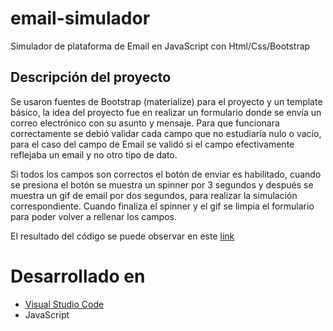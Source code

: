 # email-simulador
Simulador de plataforma de Email en JavaScript con Html/Css/Bootstrap

## Descripción del proyecto

Se usaron fuentes de Bootstrap (materialize) para el proyecto y un template básico, la idea del proyecto fue en realizar un formulario donde se envía un correo electrónico con su asunto y mensaje. Para que funcionara correctamente se debió validar cada campo que no estudiaría nulo o vacío, para el caso del campo de Email se validó si el campo efectivamente reflejaba un email y no otro tipo de dato. 

Si todos los campos son correctos el botón de enviar es habilitado, cuando se presiona el botón se muestra un spinner por 3 segundos y después se muestra un gif de email por dos segundos, para realizar la simulación correspondiente. Cuando finaliza el spinner y el gif se limpia el formulario para poder volver a rellenar los campos.

El resultado del código se puede observar en este [link](https://jsovalles.github.io/email-simulador/)

# Desarrollado en

* [Visual Studio Code](https://code.visualstudio.com/)
* JavaScript
